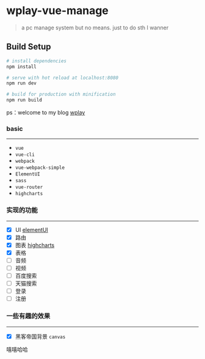 # wplay-vue-manage

> a pc manage system but no means. just to do sth I wanner

## Build Setup

``` bash
# install dependencies
npm install

# serve with hot reload at localhost:8080
npm run dev

# build for production with minification
npm run build
```


ps：welcome to my blog [wplay](http://www.cnblogs.com/wplay/)

### basic
***
- `vue`
- `vue-cli`
- `webpack`
- `vue-webpack-simple`
- `ElementUI`
- `sass`
- `vue-router`
- `highcharts`

### 实现的功能
***
- [x] UI [elementUI](http://element.eleme.io/#/zh-CN)
- [x] 路由
- [x] 图表 [highcharts](https://github.com/weizhenye/vue-highcharts)
- [x] 表格
- [ ] 音频
- [ ] 视频
- [ ] 百度搜索
- [ ] 天猫搜索
- [ ] 登录
- [ ] 注册

### 一些有趣的效果
***
- [x] 黑客帝国背景 `canvas`


嘻嘻哈哈